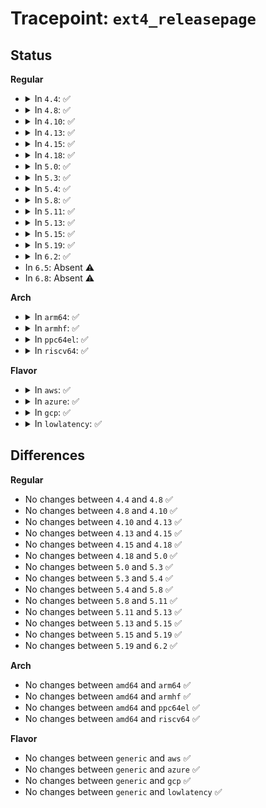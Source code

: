 # Tracepoint: <code>ext4_releasepage</code>

## Status
<b>Regular</b>
<ul>
<li>
<details>
<summary>In <code>4.4</code>: ✅</summary>

Event:

```c
struct trace_event_raw_ext4__page_op {
    struct trace_entry ent;
    dev_t dev;
    ino_t ino;
    long unsigned int index;
    char __data[0];
};
```
Function:

```c
void trace_event_raw_event_ext4__page_op(void *__data, struct page *page);
```
</details>
</li>
<li>
<details>
<summary>In <code>4.8</code>: ✅</summary>

Event:

```c
struct trace_event_raw_ext4__page_op {
    struct trace_entry ent;
    dev_t dev;
    ino_t ino;
    long unsigned int index;
    char __data[0];
};
```
Function:

```c
void trace_event_raw_event_ext4__page_op(void *__data, struct page *page);
```
</details>
</li>
<li>
<details>
<summary>In <code>4.10</code>: ✅</summary>

Event:

```c
struct trace_event_raw_ext4__page_op {
    struct trace_entry ent;
    dev_t dev;
    ino_t ino;
    long unsigned int index;
    char __data[0];
};
```
Function:

```c
void trace_event_raw_event_ext4__page_op(void *__data, struct page *page);
```
</details>
</li>
<li>
<details>
<summary>In <code>4.13</code>: ✅</summary>

Event:

```c
struct trace_event_raw_ext4__page_op {
    struct trace_entry ent;
    dev_t dev;
    ino_t ino;
    long unsigned int index;
    char __data[0];
};
```
Function:

```c
void trace_event_raw_event_ext4__page_op(void *__data, struct page *page);
```
</details>
</li>
<li>
<details>
<summary>In <code>4.15</code>: ✅</summary>

Event:

```c
struct trace_event_raw_ext4__page_op {
    struct trace_entry ent;
    dev_t dev;
    ino_t ino;
    long unsigned int index;
    char __data[0];
};
```
Function:

```c
void trace_event_raw_event_ext4__page_op(void *__data, struct page *page);
```
</details>
</li>
<li>
<details>
<summary>In <code>4.18</code>: ✅</summary>

Event:

```c
struct trace_event_raw_ext4__page_op {
    struct trace_entry ent;
    dev_t dev;
    ino_t ino;
    long unsigned int index;
    char __data[0];
};
```
Function:

```c
void trace_event_raw_event_ext4__page_op(void *__data, struct page *page);
```
</details>
</li>
<li>
<details>
<summary>In <code>5.0</code>: ✅</summary>

Event:

```c
struct trace_event_raw_ext4__page_op {
    struct trace_entry ent;
    dev_t dev;
    ino_t ino;
    long unsigned int index;
    char __data[0];
};
```
Function:

```c
void trace_event_raw_event_ext4__page_op(void *__data, struct page *page);
```
</details>
</li>
<li>
<details>
<summary>In <code>5.3</code>: ✅</summary>

Event:

```c
struct trace_event_raw_ext4__page_op {
    struct trace_entry ent;
    dev_t dev;
    ino_t ino;
    long unsigned int index;
    char __data[0];
};
```
Function:

```c
void trace_event_raw_event_ext4__page_op(void *__data, struct page *page);
```
</details>
</li>
<li>
<details>
<summary>In <code>5.4</code>: ✅</summary>

Event:

```c
struct trace_event_raw_ext4__page_op {
    struct trace_entry ent;
    dev_t dev;
    ino_t ino;
    long unsigned int index;
    char __data[0];
};
```
Function:

```c
void trace_event_raw_event_ext4__page_op(void *__data, struct page *page);
```
</details>
</li>
<li>
<details>
<summary>In <code>5.8</code>: ✅</summary>

Event:

```c
struct trace_event_raw_ext4__page_op {
    struct trace_entry ent;
    dev_t dev;
    ino_t ino;
    long unsigned int index;
    char __data[0];
};
```
Function:

```c
void trace_event_raw_event_ext4__page_op(void *__data, struct page *page);
```
</details>
</li>
<li>
<details>
<summary>In <code>5.11</code>: ✅</summary>

Event:

```c
struct trace_event_raw_ext4__page_op {
    struct trace_entry ent;
    dev_t dev;
    ino_t ino;
    long unsigned int index;
    char __data[0];
};
```
Function:

```c
void trace_event_raw_event_ext4__page_op(void *__data, struct page *page);
```
</details>
</li>
<li>
<details>
<summary>In <code>5.13</code>: ✅</summary>

Event:

```c
struct trace_event_raw_ext4__page_op {
    struct trace_entry ent;
    dev_t dev;
    ino_t ino;
    long unsigned int index;
    char __data[0];
};
```
Function:

```c
void trace_event_raw_event_ext4__page_op(void *__data, struct page *page);
```
</details>
</li>
<li>
<details>
<summary>In <code>5.15</code>: ✅</summary>

Event:

```c
struct trace_event_raw_ext4__page_op {
    struct trace_entry ent;
    dev_t dev;
    ino_t ino;
    long unsigned int index;
    char __data[0];
};
```
Function:

```c
void trace_event_raw_event_ext4__page_op(void *__data, struct page *page);
```
</details>
</li>
<li>
<details>
<summary>In <code>5.19</code>: ✅</summary>

Event:

```c
struct trace_event_raw_ext4__page_op {
    struct trace_entry ent;
    dev_t dev;
    ino_t ino;
    long unsigned int index;
    char __data[0];
};
```
Function:

```c
void trace_event_raw_event_ext4__page_op(void *__data, struct page *page);
```
</details>
</li>
<li>
<details>
<summary>In <code>6.2</code>: ✅</summary>

Event:

```c
struct trace_event_raw_ext4__page_op {
    struct trace_entry ent;
    dev_t dev;
    ino_t ino;
    long unsigned int index;
    char __data[0];
};
```
Function:

```c
void trace_event_raw_event_ext4__page_op(void *__data, struct page *page);
```
</details>
</li>
<li>
In <code>6.5</code>: Absent ⚠️
</li>
<li>
In <code>6.8</code>: Absent ⚠️
</li>
</ul>
<b>Arch</b>
<ul>
<li>
<details>
<summary>In <code>arm64</code>: ✅</summary>

Event:

```c
struct trace_event_raw_ext4__page_op {
    struct trace_entry ent;
    dev_t dev;
    ino_t ino;
    long unsigned int index;
    char __data[0];
};
```
Function:

```c
void trace_event_raw_event_ext4__page_op(void *__data, struct page *page);
```
</details>
</li>
<li>
<details>
<summary>In <code>armhf</code>: ✅</summary>

Event:

```c
struct trace_event_raw_ext4__page_op {
    struct trace_entry ent;
    dev_t dev;
    ino_t ino;
    long unsigned int index;
    char __data[0];
};
```
Function:

```c
void trace_event_raw_event_ext4__page_op(void *__data, struct page *page);
```
</details>
</li>
<li>
<details>
<summary>In <code>ppc64el</code>: ✅</summary>

Event:

```c
struct trace_event_raw_ext4__page_op {
    struct trace_entry ent;
    dev_t dev;
    ino_t ino;
    long unsigned int index;
    char __data[0];
};
```
Function:

```c
void trace_event_raw_event_ext4__page_op(void *__data, struct page *page);
```
</details>
</li>
<li>
<details>
<summary>In <code>riscv64</code>: ✅</summary>

Event:

```c
struct trace_event_raw_ext4__page_op {
    struct trace_entry ent;
    dev_t dev;
    ino_t ino;
    long unsigned int index;
    char __data[0];
};
```
Function:

```c
void trace_event_raw_event_ext4__page_op(void *__data, struct page *page);
```
</details>
</li>
</ul>
<b>Flavor</b>
<ul>
<li>
<details>
<summary>In <code>aws</code>: ✅</summary>

Event:

```c
struct trace_event_raw_ext4__page_op {
    struct trace_entry ent;
    dev_t dev;
    ino_t ino;
    long unsigned int index;
    char __data[0];
};
```
Function:

```c
void trace_event_raw_event_ext4__page_op(void *__data, struct page *page);
```
</details>
</li>
<li>
<details>
<summary>In <code>azure</code>: ✅</summary>

Event:

```c
struct trace_event_raw_ext4__page_op {
    struct trace_entry ent;
    dev_t dev;
    ino_t ino;
    long unsigned int index;
    char __data[0];
};
```
Function:

```c
void trace_event_raw_event_ext4__page_op(void *__data, struct page *page);
```
</details>
</li>
<li>
<details>
<summary>In <code>gcp</code>: ✅</summary>

Event:

```c
struct trace_event_raw_ext4__page_op {
    struct trace_entry ent;
    dev_t dev;
    ino_t ino;
    long unsigned int index;
    char __data[0];
};
```
Function:

```c
void trace_event_raw_event_ext4__page_op(void *__data, struct page *page);
```
</details>
</li>
<li>
<details>
<summary>In <code>lowlatency</code>: ✅</summary>

Event:

```c
struct trace_event_raw_ext4__page_op {
    struct trace_entry ent;
    dev_t dev;
    ino_t ino;
    long unsigned int index;
    char __data[0];
};
```
Function:

```c
void trace_event_raw_event_ext4__page_op(void *__data, struct page *page);
```
</details>
</li>
</ul>

## Differences
<b>Regular</b>
<ul>
<li>
No changes between <code>4.4</code> and <code>4.8</code> ✅
</li>
<li>
No changes between <code>4.8</code> and <code>4.10</code> ✅
</li>
<li>
No changes between <code>4.10</code> and <code>4.13</code> ✅
</li>
<li>
No changes between <code>4.13</code> and <code>4.15</code> ✅
</li>
<li>
No changes between <code>4.15</code> and <code>4.18</code> ✅
</li>
<li>
No changes between <code>4.18</code> and <code>5.0</code> ✅
</li>
<li>
No changes between <code>5.0</code> and <code>5.3</code> ✅
</li>
<li>
No changes between <code>5.3</code> and <code>5.4</code> ✅
</li>
<li>
No changes between <code>5.4</code> and <code>5.8</code> ✅
</li>
<li>
No changes between <code>5.8</code> and <code>5.11</code> ✅
</li>
<li>
No changes between <code>5.11</code> and <code>5.13</code> ✅
</li>
<li>
No changes between <code>5.13</code> and <code>5.15</code> ✅
</li>
<li>
No changes between <code>5.15</code> and <code>5.19</code> ✅
</li>
<li>
No changes between <code>5.19</code> and <code>6.2</code> ✅
</li>
</ul>
<b>Arch</b>
<ul>
<li>
No changes between <code>amd64</code> and <code>arm64</code> ✅
</li>
<li>
No changes between <code>amd64</code> and <code>armhf</code> ✅
</li>
<li>
No changes between <code>amd64</code> and <code>ppc64el</code> ✅
</li>
<li>
No changes between <code>amd64</code> and <code>riscv64</code> ✅
</li>
</ul>
<b>Flavor</b>
<ul>
<li>
No changes between <code>generic</code> and <code>aws</code> ✅
</li>
<li>
No changes between <code>generic</code> and <code>azure</code> ✅
</li>
<li>
No changes between <code>generic</code> and <code>gcp</code> ✅
</li>
<li>
No changes between <code>generic</code> and <code>lowlatency</code> ✅
</li>
</ul>
